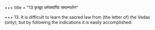 +++
title = "13 कृच्छ्रा धर्मसमाप्तिः समाम्नातेन"

+++
13. It is difficult to learn the sacred law from (the letter of) the Vedas (only); but by following the indications it is easily accomplished.
